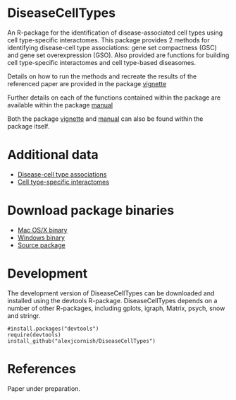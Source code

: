 DiseaseCellTypes
===

An R-package for the identification of disease-associated cell types using cell type-specific interactomes. This package provides 2 methods for identifying disease-cell type associations: gene set compactness (GSC) and gene set overexpression (GSO). Also provided are functions for building cell type-specific interactomes and cell type-based diseasomes.

Details on how to run the methods and recreate the results of the referenced paper are provided in the package [vignette](https://cdn.rawgit.com/alexjcornish/DiseaseCellTypes/master/inst/doc/DiseaseCellTypes-vignette.html?raw=TRUE "vignette")

Further details on each of the functions contained within the package are available within the package [manual](https://github.com/alexjcornish/DiseaseCellTypes/blob/master/inst/doc/DiseaseCellTypes-manual.pdf?raw=TRUE "manual")

Both the package [vignette](https://cdn.rawgit.com/alexjcornish/DiseaseCellTypes/master/inst/doc/DiseaseCellTypes-vignette.html?raw=TRUE "vignette") and [manual](https://github.com/alexjcornish/DiseaseCellTypes/blob/master/inst/doc/DiseaseCellTypes-manual.pdf?raw=TRUE "manual") can also be found within the package itself. 


Additional data
===========

- [Disease-cell type associations](http://alexjcornish.github.io/Disease_Cell_Association_Data/ "Disease-cell associations")
- [Cell type-specific interactomes](http://alexjcornish.github.io/Cell_Type_Interactomes/ "Cell interactomes")


Download package binaries
===========

- [Mac OS/X binary](https://github.com/alexjcornish/DiseaseCellTypes_Binaries/blob/master/DiseaseCellTypes_0.9.0.tgz?raw=TRUE "Mac OS/X binary")
- [Windows binary](https://github.com/alexjcornish/DiseaseCellTypes_Binaries/blob/master/DiseaseCellTypes_0.9.0.zip?raw=TRUE "Windows binary")
- [Source package](https://github.com/alexjcornish/DiseaseCellTypes_Binaries/blob/master/DiseaseCellTypes_0.9.0.tar.gz?raw=TRUE "Source package")


Development
===========

The development version of DiseaseCellTypes can be downloaded and installed using the devtools R-package. DiseaseCellTypes depends on a number of other R-packages, including gplots, igraph, Matrix, psych, snow and stringr.

```
#install.packages("devtools")
require(devtools)
install_github("alexjcornish/DiseaseCellTypes")
```


References
===========

Paper under preparation.
